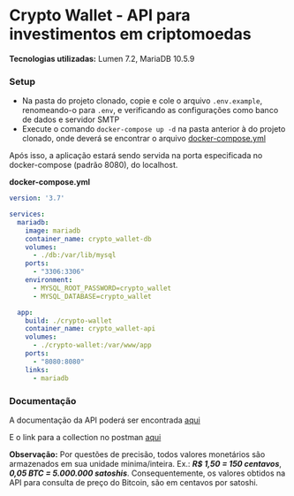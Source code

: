 # Crypto Wallet - API para investimentos em criptomoedas

**Tecnologias utilizadas:** Lumen 7.2, MariaDB 10.5.9

### Setup

- Na pasta do projeto clonado, copie e cole o arquivo `.env.example`, renomeando-o para `.env`, e verificando as configurações como banco de dados e servidor SMTP
- Execute o comando `docker-compose up -d` na pasta anterior à do projeto clonado, onde deverá se encontrar o arquivo [docker-compose.yml](#docker-compose)

Após isso, a aplicação estará sendo servida na porta especificada no docker-compose (padrão 8080), do localhost.

<a name="docker-compose"></a>
**docker-compose.yml**
```yml
version: '3.7'

services:
  mariadb:
    image: mariadb
    container_name: crypto_wallet-db
    volumes:
      - ./db:/var/lib/mysql
    ports:
      - "3306:3306"
    environment:
      - MYSQL_ROOT_PASSWORD=crypto_wallet
      - MYSQL_DATABASE=crypto_wallet

  app:
    build: ./crypto-wallet
    container_name: crypto_wallet-api
    volumes:
      - ./crypto-wallet:/var/www/app
    ports:
      - "8080:8080"
    links:
      - mariadb
```

### Documentação

A documentação da API poderá ser encontrada <a href="https://documenter.getpostman.com/view/4348568/Tz5iA1Ln" target="_blank">aqui</a>

E o link para a collection no postman <a href="https://www.getpostman.com/collections/017f993e22e02de18292" target="_blank">aqui</a>

**Observação:** Por questões de precisão, todos valores monetários são armazenados em sua unidade minima/inteira. Ex.: _**R$ 1,50 = 150 centavos**_, _**0,05 BTC = 5.000.000 satoshis**_. Consequentemente, os valores obtidos na API para consulta de preço do Bitcoin, são em centavos por satoshi.